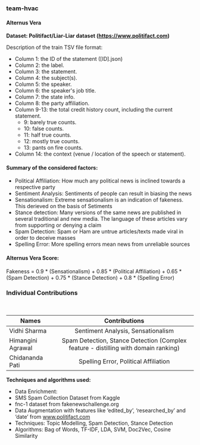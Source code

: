 ### team-hvac

#### Alternus Vera
**Dataset: Politifact/Liar-Liar dataset (https://www.politifact.com)**

Description of the train TSV file format:
- Column 1: the ID of the statement ([ID].json)
- Column 2: the label.
- Column 3: the statement.
- Column 4: the subject(s).
- Column 5: the speaker.
- Column 6: the speaker's job title.
- Column 7: the state info.
- Column 8: the party affiliation.
- Column 9-13: the total credit history count, including the current statement. 
  - 9: barely true counts.
  - 10: false counts.
  - 11: half true counts.
  - 12: mostly true counts.
  - 13: pants on fire counts.
- Column 14: the context (venue / location of the speech or statement).

#### Summary of the considered factors:
* Political Affiliation: How much any political news is inclined towards a respective party
* Sentiment Analysis: Sentiments of people can result in biasing the news
* Sensationalism: Extreme sensationalism is an indication of fakeness. This derieved on the basis of Setiments
* Stance detection: Many versions of the same news are published in several traditional and new media. The language of these articles vary from supporting or denying a claim
* Spam Detection: Spam or Ham are untrue articles/texts made viral in order to deceive masses
* Spelling Error: More spelling errors mean news from unreliable sources

#### Alternus Vera Score:
Fakeness = 0.9 * (Sensationalism) + 0.85 * (Political Affiliation) + 0.65 * (Spam Detection) + 0.75  * (Stance Detection) + 0.8 * (Spelling Error)	

### Individual Contributions 
 <br>
 
|    Names          | Contributions                 | 
| ----------------- |:-----------------------------:| 
| Vidhi Sharma      | Sentiment Analysis, Sensationalism | 
| Himangini Agrawal | Spam Detection, Stance Detection (Complex feature - distilling with domain ranking)       |  
| Chidananda Pati   | Spelling Error, Political Affiliation      |   


**Techniques and algorithms used:**
* Data Enrichment: 
* SMS Spam Collection Dataset from Kaggle
* fnc-1 dataset from fakenewschallenge.org
* Data Augmentation with features like ‘edited_by’, ‘researched_by’ and ‘date’ from www.politifact.com
* Techniques: Topic Modelling, Spam Detection, Stance Detection
* Algorithms: Bag of Words, TF-IDF, LDA, SVM, Doc2Vec, Cosine Similarity

